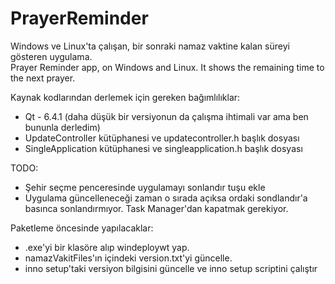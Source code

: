# PrayerReminder
Windows ve Linux'ta çalışan, bir sonraki namaz vaktine kalan süreyi gösteren uygulama.<br>
Prayer Reminder app, on Windows and Linux. It shows the remaining time to the next prayer.


Kaynak kodlarından derlemek için gereken bağımlılıklar:<br>
* Qt - 6.4.1 (daha düşük bir versiyonun da çalışma ihtimali var ama ben bununla derledim)
* UpdateController kütüphanesi ve updatecontroller.h başlık dosyası
* SingleApplication kütüphanesi ve singleapplication.h başlık dosyası

TODO:<br>
* Şehir seçme penceresinde uygulamayı sonlandır tuşu ekle
* Uygulama güncelleneceği zaman o sırada açıksa ordaki sondlandır'a basınca sonlandırmıyor. Task Manager'dan kapatmak gerekiyor. 

Paketleme öncesinde yapılacaklar:
* .exe'yi bir klasöre alıp windeploywt yap.
* namazVakitFiles'ın içindeki version.txt'yi güncelle.
* inno setup'taki versiyon bilgisini güncelle ve inno setup scriptini çalıştır